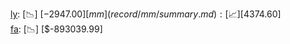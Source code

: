 [ly](record/ly/summary.md): [📉] [$-2947.00]  
[mm](record/mm/summary.md): [📈] [$4374.60]  
[fa](record/fa/summary.md): [📉] [$-893039.99]  
